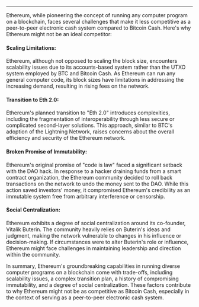 ---
Ethereum, while pioneering the concept of running any computer program on a blockchain, faces several challenges that make it less competitive as a peer-to-peer electronic cash system compared to Bitcoin Cash. Here's why Ethereum might not be an ideal competitor:

#### Scaling Limitations: 

Ethereum, although not opposed to scaling the block size, encounters scalability issues due to its accounts-based system rather than the UTXO system employed by BTC and Bitcoin Cash. As Ethereum can run any general computer code, its block sizes have limitations in addressing the increasing demand, resulting in rising fees on the network.

#### Transition to Eth 2.0: 

Ethereum's planned transition to "Eth 2.0" introduces complexities, including the fragmentation of interoperability through less secure or complicated second-layer solutions. This approach, similar to BTC's adoption of the Lightning Network, raises concerns about the overall efficiency and security of the Ethereum network.

#### Broken Promise of Immutability: 

Ethereum's original promise of "code is law" faced a significant setback with the DAO hack. In response to a hacker draining funds from a smart contract organization, the Ethereum community decided to roll back transactions on the network to undo the money sent to the DAO. While this action saved investors' money, it compromised Ethereum's credibility as an immutable system free from arbitrary interference or censorship.

#### Social Centralization: 

Ethereum exhibits a degree of social centralization around its co-founder, Vitalik Buterin. The community heavily relies on Buterin's ideas and judgment, making the network vulnerable to changes in his influence or decision-making. If circumstances were to alter Buterin's role or influence, Ethereum might face challenges in maintaining leadership and direction within the community.

In summary, Ethereum's groundbreaking capabilities in running diverse computer programs on a blockchain come with trade-offs, including scalability issues, a complex transition plan, a history of compromising immutability, and a degree of social centralization. These factors contribute to why Ethereum might not be as competitive as Bitcoin Cash, especially in the context of serving as a peer-to-peer electronic cash system.